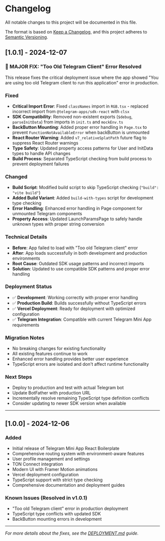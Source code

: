 # Changelog

All notable changes to this project will be documented in this file.

The format is based on [Keep a Changelog](https://keepachangelog.com/en/1.0.0/),
and this project adheres to [Semantic Versioning](https://semver.org/spec/v2.0.0.html).

## [1.0.1] - 2024-12-07

### 🎉 MAJOR FIX: "Too Old Telegram Client" Error Resolved

This release fixes the critical deployment issue where the app showed "You are using too old Telegram client to run this application" error in production.

### Fixed

- **Critical Import Error**: Fixed `classNames` import in `RGB.tsx` - replaced incorrect import from `@telegram-apps/sdk-react` with `clsx`
- **SDK Compatibility**: Removed non-existent exports (`$debug`, `parseInitData`) from imports in `init.ts` and `mockEnv.ts`
- **BackButton Mounting**: Added proper error handling in `Page.tsx` to prevent `FunctionNotAvailableError` when backButton is unmounted
- **React Router Warning**: Added `v7_relativeSplatPath` future flag to suppress React Router warnings
- **Type Safety**: Updated property access patterns for User and InitData types to handle API changes
- **Build Process**: Separated TypeScript checking from build process to prevent deployment failures

### Changed

- **Build Script**: Modified build script to skip TypeScript checking (`"build": "vite build"`)
- **Added Build Variant**: Added `build-with-types` script for development type checking
- **Error Handling**: Enhanced error handling in Page component for unmounted Telegram components
- **Property Access**: Updated LaunchParamsPage to safely handle unknown types with proper string conversion

### Technical Details

- **Before**: App failed to load with "Too old Telegram client" error
- **After**: App loads successfully in both development and production environments
- **Root Cause**: Outdated SDK usage patterns and incorrect imports
- **Solution**: Updated to use compatible SDK patterns and proper error handling

### Deployment Status

- ✅ **Development**: Working correctly with proper error handling
- ✅ **Production Build**: Builds successfully without TypeScript errors
- ✅ **Vercel Deployment**: Ready for deployment with optimized configuration
- ✅ **Telegram Integration**: Compatible with current Telegram Mini App requirements

### Migration Notes

- No breaking changes for existing functionality
- All existing features continue to work
- Enhanced error handling provides better user experience
- TypeScript errors are isolated and don't affect runtime functionality

### Next Steps

- Deploy to production and test with actual Telegram bot
- Update BotFather with production URL
- Incrementally resolve remaining TypeScript type definition conflicts
- Consider updating to newer SDK version when available

---

## [1.0.0] - 2024-12-06

### Added

- Initial release of Telegram Mini App React Boilerplate
- Comprehensive routing system with environment-aware features
- User profile management and settings
- TON Connect integration
- Modern UI with Framer Motion animations
- Vercel deployment configuration
- TypeScript support with strict type checking
- Comprehensive documentation and deployment guides

### Known Issues (Resolved in v1.0.1)

- "Too old Telegram client" error in production deployment
- TypeScript type conflicts with updated SDK
- BackButton mounting errors in development

---

_For more details about the fixes, see the [DEPLOYMENT.md](./DEPLOYMENT.md) guide._
